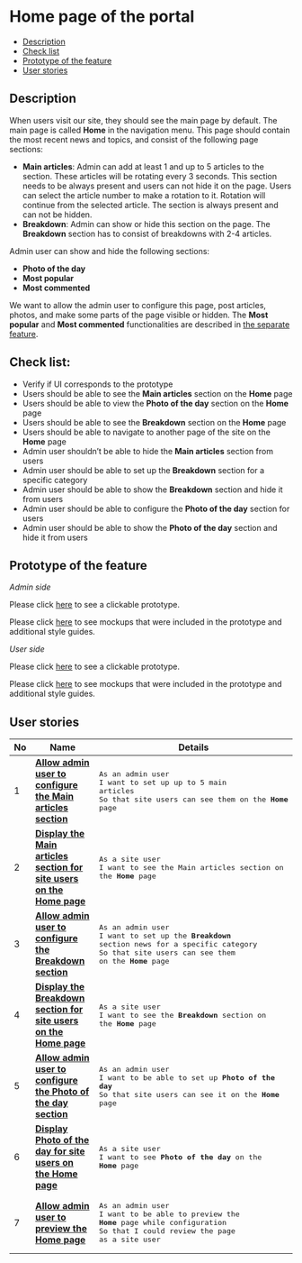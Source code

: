 # Home page of the portal

- [Description](#description)
- [Check list](#check-list)
- [Prototype of the feature](#prototype-of-the-feature)
- [User stories](#user-stories)

## Description

When users visit our site, they should see the main page by default. The main page is called <b>Home</b> in the navigation menu. This page should contain the most recent news and topics, and consist of the following page sections:
  - <b>Main articles</b>: Admin can add at least 1 and up to 5 articles to the section. These articles will be rotating every 3 seconds. This section needs to be always present and users can not hide it on the page. Users can select the article number to make a rotation to it. Rotation will continue from the selected article. The section is always present and can not be hidden.
  - <b>Breakdown</b>: Admin can show or hide this section on the page. The <b>Breakdown</b> section has to consist of breakdowns with 2-4 articles.

Admin user can show and hide the following sections:
  - <b>Photo of the day</b>
  - <b>Most popular</b>
  - <b>Most commented</b>

We want to allow the admin user to configure this page, post articles, photos, and make some parts of the page visible or hidden.
The <b>Most popular</b> and <b>Most commented</b> functionalities are described in [the separate feature](/products/sports_hub_portal/web_application_features/home_page/user_stories/most_popular_and_commented).

## Check list:

  - Verify if UI corresponds to the prototype
  - Users should be able to see the <b>Main articles</b> section on the <b>Home</b> page
  - Users should be able to view the <b>Photo of the day</b> section on the <b>Home</b> page
  - Users should be able to see the <b>Breakdown</b> section on the <b>Home</b> page
  - Users should be able to navigate to another page of the site on the <b>Home</b> page
  - Admin user shouldn’t be able to hide the <b>Main articles</b> section from users
  - Admin user should be able to set up the <b>Breakdown</b> section for a specific category
  - Admin user should be able to show the <b>Breakdown</b> section and hide it from users
  - Admin user should be able to configure the <b>Photo of the day</b> section for users
  - Admin user should be able to show the <b>Photo of the day</b> section and hide it from users

## Prototype of the feature

_Admin side_

Please click [here](https://www.figma.com/proto/BpGy9tY0mE6hfw0hUN2Qeb/Home-Page?node-id=0%3A1074&viewport=-716%2C546%2C0.10301588475704193&scaling=min-zoom) to see a clickable prototype.

Please click [here](https://www.figma.com/file/BpGy9tY0mE6hfw0hUN2Qeb/Home-Page?node-id=0%3A1073) to see mockups that were included in the prototype and additional style guides.

_User side_

Please click [here](https://www.figma.com/proto/BpGy9tY0mE6hfw0hUN2Qeb/Home-Page?node-id=0%3A2&viewport=530%2C561%2C0.07127833366394043&scaling=min-zoom) to see a clickable prototype.

Please click [here](https://www.figma.com/file/BpGy9tY0mE6hfw0hUN2Qeb/Home-Page?node-id=0%3A1) to see mockups that were included in the prototype and additional style guides.

## User stories

No           |      Name     |   Details
------------ | ------------- | -------------
1 |[**Allow admin user to configure the Main articles section**](/products/sports_hub_portal/web_application_features/home_page/user_stories/configuration_of_main_articles_block)|<pre>As an admin user<br>I want to set up up to 5 main articles<br>So that site users can see them on the <b>Home</b> page</pre>
2 |[**Display the Main articles section for site users on the Home page**](/products/sports_hub_portal/web_application_features/home_page/user_stories/display_main_articles_for_user)|<pre>As a site user<br>I want to see the Main articles section on the <b>Home</b> page</pre>
3 |[**Allow admin user to configure the Breakdown section**](/products/sports_hub_portal/web_application_features/home_page/user_stories/configuration_of_breakdown_block)|<pre>As an admin user<br>I want to set up the <b>Breakdown</b> section news for a specific category<br>So that site users can see them on the <b>Home</b> page</pre>
4 |[**Display the Breakdown section for site users on the Home page**](/products/sports_hub_portal/web_application_features/home_page/user_stories/display_breakdown_for_user)|<pre>As a site user<br>I want to see the <b>Breakdown</b> section on the <b>Home</b> page</pre>
5 |[**Allow admin user to configure the Photo of the day section**](/products/sports_hub_portal/web_application_features/home_page/user_stories/configuration_of_photo_of_the_day_block)|<pre>As an admin user<br>I want to be able to set up <b>Photo of the day</b><br>So that site users can see it on the <b>Home</b> page</pre>
6 |[**Display Photo of the day for site users on the Home page**](/products/sports_hub_portal/web_application_features/home_page/user_stories/display_photo_of_the_day_for_user)|<pre>As a site user<br>I want to see <b>Photo of the day</b> on the <b>Home</b> page</pre>
7 |[**Allow admin user to preview the Home page**](/products/sports_hub_portal/web_application_features/home_page/user_stories/home_page_preview)|<pre>As an admin user<br>I want to be able to preview the <b>Home</b> page while configuration<br>So that I could review the page as a site user</pre>
